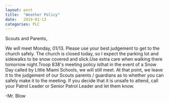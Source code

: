 ```yaml
---
layout: post
title:  "Weather Policy"
date:   2019-01-13
categories: PLC
---
```

Scouts and Parents,

We will meet Monday, 01/13.  Please use your best judgement to get to the church safely.
The church is closed today, so I expect the parking lot and sidewalks to be snow covered and slick.Use extra care
when walking there tomorrow night.Troop 838's meeting policy isthat in the event of a Snow Day called by Little
Miami Schools, we will still meet.  At that point, we leave it to the judgement of our Scouts parents / guardians as
to whether you can safely make it to the meeting.  If you decide that it is unsafe to attend, call your Patrol Leader
or Senior Patrol Leader and let them know.

-Mr. Blow
